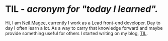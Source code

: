 # TIL - *acronym for "today I learned".*

Hi, I am [Neil Magee](https://neilmagee.com), currently I work as a Lead front-end developer. Day to day I often learn a lot. As a way to carry that knowledge forward and maybe provide something useful for others I started writing on my blog, [TIL](https://til.neilmagee.com).
